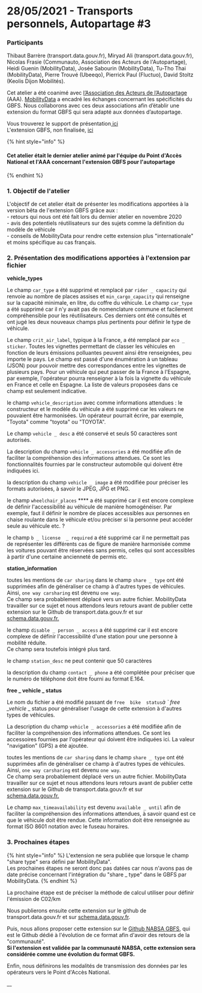 # 28/05/2021 - Transports personnels, Autopartage #3

### Participants

Thibaut Barrère (transport.data.gouv.fr), Miryad Ali (transport.data.gouv.fr), Nicolas Frasie (Communauto, Association des Acteurs de l'Autopartage), Heidi Guenin (MobilityData), Josée Sabourin (MobilityData), Tu-Tho Thai (MobilityData), Pierre Trouvé (Ubeeqo), Pierrick Paul (Fluctuo), David Stoltz (Keolis Dijon Mobilités).&#x20;

Cet atelier a été coanimé avec [l’Association des Acteurs de l’Autopartage](https://asso-autopartage.fr/about.html) (AAA). [MobilityData](https://mobilitydata.org) a encadré les échanges concernant les spécificités du GBFS.  Nous collaborons avec ces deux associations afin d’établir une extension du format GBFS qui sera adapté aux données d’autopartage.&#x20;

Vous trouverez le support de présentation[ ici ](https://docs.google.com/presentation/d/1F5r\_HDcXEwysGFC6t-Voc0psk\_OkGNUrdRfWJd4jmws/edit#slide=id.g921c24f674\_0\_234)\
L'extension GBFS, non finalisée, [ici](https://docs.google.com/document/d/1bgNsiTcTfjKxG6khGq0ro0x-vEaToihp0\_t-krGyj1o/edit?ts=606c5d87#)

{% hint style="info" %}
#### Cet atelier était le dernier atelier animé par l'équipe du Point d'Accès National et l'AAA concernant l'extension GBFS pour l'autopartage
{% endhint %}

####

### 1. Objectif de l'atelier&#x20;

L'objectif de cet atelier était de présenter les modifications apportées à la version bêta de l'extension GBFS grâce aux :\
\- retours qui nous ont été fait lors du dernier atelier en novembre 2020\
\- avis des potentiels réutilisateurs sur des sujets comme la définition du modèle de véhicule \
\- conseils de MobilityData pour rendre cette extension plus "internationale" et moins spécifique au cas français.&#x20;

### 2. Présentation des modifications apportées à l'extension par fichier &#x20;

**vehicle\_types**&#x20;

Le champ `car_type` a été supprimé et remplacé par `rider _ capacity` qui renvoie au nombre de places assises et `min_cargo_capacity` qui renseigne sur la capacité minimale, en litre, du coffre du véhicule. Le champ `car_type` a été supprimé car il n'y avait pas de nomenclature commune et facilement compréhensible pour les réutilisateurs. Ces derniers ont été consultés et ont jugé les deux nouveaux champs plus pertinents pour définir le type de véhicule.

Le champ `crit_air_label`, typique à la France, a été remplacé par `eco _ sticker`. Toutes les vignettes permettant de classer les véhicules en fonction de leurs émissions polluantes peuvent ainsi être renseignées, peu importe le pays. Le champ est passé d'une énumération à un tableau (JSON) pour pouvoir mettre des correspondances entre les vignettes de plusieurs pays. Pour un véhicule qui peut passer de la France à l'Espagne, par exemple, l'opérateur pourra renseigner à la fois la vignette du véhicule en France et celle en Espagne. La liste de valeurs proposées dans ce champ est seulement indicative.&#x20;

le champ `vehicle_description` avec comme informations attendues : le constructeur et le modèle du véhicule a été supprimé car les valeurs ne pouvaient être harmonisées. Un opérateur pourrait écrire, par exemple, "Toyota" comme "toyota"  ou "TOYOTA".&#x20;

Le champ `vehicle _ desc` a été conservé et seuls 50 caractères sont autorisés.&#x20;

La description du champ `vehicle _ accessories` a été modifiée afin de faciliter la compréhension des informations attendues. Ce sont les fonctionnalités fournies par le constructeur automobile qui doivent être indiquées ici.&#x20;

la description du champ `vehicle _ image` a été modifiée pour préciser les formats autorisées, à savoir le JPEG, JPG et PNG.

le champ `wheelchair_places` **** a été supprimé car il est encore complexe de définir l'accessibilité au véhicule de manière homogénéiser. Par exemple, faut il définir le nombre de places accessibles aux personnes en chaise roulante dans le véhicule et/ou préciser si la personne peut accéder seule au véhicule etc. ?&#x20;

le champ `b _ license  _ required` a été supprimé car il ne permettait pas de représenter les différents cas de figure de manière harmonisée comme les voitures pouvant être réservées sans permis, celles qui sont accessibles à partir d'une certaine ancienneté de permis etc.

**station\_information**

toutes les mentions de `car sharing` dans le champ `share _ type` ont été supprimées afin de généraliser ce champ à d'autres types de véhicules. Ainsi, `one way carsharing` est devenu `one way`.\
Ce champ sera probablement déplacé vers un autre fichier. MobilityData travailler sur ce sujet et nous attendons leurs retours avant de publier cette extension sur le Github de transport.data.gouv.fr et sur [schema.data.gouv.fr.](https://schema.data.gouv.fr)&#x20;

le champ `disable _ person _ access` a été supprimé car il est encore complexe de définir l'accessibilité d'une station pour une personne à mobilité réduite. \
Ce champ sera toutefois intégré plus tard.

le champ `station_desc` ne peut contenir que 50 caractères

la description du champ `contact _ phone` a été complétée pour préciser que le numéro de téléphone doit être fourni au format  E.164.&#x20;

**free \_ vehicle \_ status**

Le nom du fichier a été modifié passant de `free  bike  status`_à  \` free  \_vehicle_ \_ status pour généraliser l'usage de cette extension à d'autres types de véhicules.&#x20;

La description du champ `vehicle _ accessories` a été modifiée afin de faciliter la compréhension des informations attendues. Ce sont les accessoires fournies par l'opérateur qui doivent être indiquées ici. La valeur "navigation" (GPS) a été ajoutée.

toutes les mentions de `car sharing` dans le champ `share _ type` ont été supprimées afin de généraliser ce champ à d'autres types de véhicules. Ainsi, `one way carsharing` est devenu `one way`.\
Ce champ sera probablement déplacé vers un autre fichier. MobilityData travailler sur ce sujet et nous attendons leurs retours avant de publier cette extension sur le Github de transport.data.gouv.fr et sur [schema.data.gouv.fr.](https://schema.data.gouv.fr)&#x20;

Le champ `max_timeavailability` est devenu `available _ until` afin de faciliter la compréhension des informations attendues, à savoir quand est ce que le véhicule doit être rendue. Cette information doit être renseignée au format ISO 8601 notation avec le fuseau horaires.&#x20;

### 3. Prochaines étapes&#x20;

{% hint style="info" %}
L'extension ne sera publiée que lorsque le champ "share  type" sera défini par MobilityData".\
Les prochaines étapes ne seront donc pas datées car nous n'avons pas de date précise concernant l'intégration du "share \_ type" dans le GBFS par MobilityData.&#x20;
{% endhint %}

La prochaine étape est de préciser la méthode de calcul utiliser pour définir l'émission de C02/km&#x20;

Nous publierons ensuite cette extension sur le github de transport.data.gouv.fr et sur [schema.data.gouv.fr](https://schema.data.gouv.fr).

Puis, nous allons proposer cette extension sur le [Github NABSA GBFS](https://github.com/NABSA/gbfs/blob/master/gbfs.md), qui est le Github dédié à l'évolution de ce format afin d'avoir des retours de la "communauté". \
**Si l'extension est validée par la communauté NABSA, cette extension sera considérée comme une évolution du format GBFS.**&#x20;

Enfin, nous définirons les modalités de transmission des données par les opérateurs vers le Point d'Accès National.&#x20;









__



